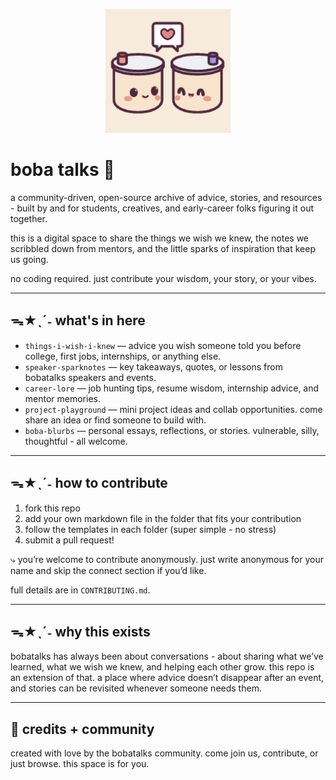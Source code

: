 <p align="center">
  <img src="./images/bobatalks.png" alt="boba talks banner" width="200"/>
</p>

# boba talks 🍵

a community-driven, open-source archive of advice, stories, and resources - built by and for students, creatives, and early-career folks figuring it out together.  

this is a digital space to share the things we wish we knew, the notes we scribbled down from mentors, and the little sparks of inspiration that keep us going.  

no coding required. just contribute your wisdom, your story, or your vibes.  

---

## ᯓ★ˎˊ˗ what's in here  

- `things-i-wish-i-knew` — advice you wish someone told you before college, first jobs, internships, or anything else.  
- `speaker-sparknotes` — key takeaways, quotes, or lessons from bobatalks speakers and events.  
- `career-lore` — job hunting tips, resume wisdom, internship advice, and mentor memories.  
- `project-playground` — mini project ideas and collab opportunities. come share an idea or find someone to build with.  
- `boba-blurbs` — personal essays, reflections, or stories. vulnerable, silly, thoughtful - all welcome.  

---

## ᯓ★ˎˊ˗ how to contribute  

1. fork this repo  
2. add your own markdown file in the folder that fits your contribution  
3. follow the templates in each folder (super simple - no stress)  
4. submit a pull request!  

⤷ you’re welcome to contribute anonymously. just write anonymous for your name and skip the connect section if you’d like.

full details are in `CONTRIBUTING.md`.  

---

## ᯓ★ˎˊ˗ why this exists  

bobatalks has always been about conversations - about sharing what we’ve learned, what we wish we knew, and helping each other grow. this repo is an extension of that. a place where advice doesn’t disappear after an event, and stories can be revisited whenever someone needs them.  

---

## 🍡 credits + community  

created with love by the bobatalks community. come join us, contribute, or just browse. this space is for you.  
